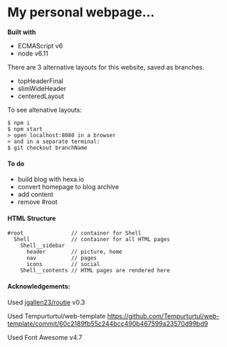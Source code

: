 # My personal webpage...


**Built with**
+ ECMAScript v6
+ node v6.11


There are 3 alternative layouts for this website, saved as branches.
+ topHeaderFinal
+ slimWideHeader
+ centeredLayout


To see altenative layouts:
```
$ npm i
$ npm start
> open localhost:8080 in a browser
> and in a separate terminal:
$ git checkout branchName
```


#### To do
+ build blog with hexa.io
+ convert homepage to blog archive
+ add content
+ remove #root


#### HTML Structure
```
#root               // container for Shell
  Shell             // container for all HTML pages
    Shell__sidebar
      header        // picture, home
      nav           // pages
      icons         // social
    Shell__contents // HTML pages are rendered here
```


#### Acknowledgements:
Used [jgallen23/routie](https://github.com/jgallen23/routie) v0.3

Used Tempurturtul/web-template https://github.com/Tempurturtul/web-template/commit/60c2189fb55c244bcc490b467599a23570d99bd9

Used Font Awesome v4.7
